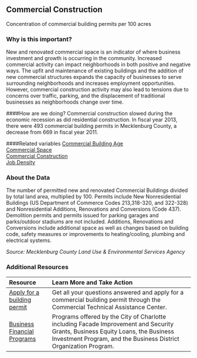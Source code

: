 ## Commercial Construction
Concentration of commercial building permits per 100 acres

### Why is this important?
New and renovated commercial space is an indicator of where business investment and growth is occurring in the community. Increased commercial activity can impact neighborhoods in both positive and negative ways. The upfit and maintenance of existing buildings and the addition of new commercial structures expands the capacity of businesses to serve surrounding neighborhoods and increases employment opportunities. However, commercial construction activity may also lead to tensions due to concerns over traffic, parking, and the displacement of traditional businesses as neighborhoods change over time. 

####How are we doing?
Commercial construction slowed during the economic recession as did residential construction. In fiscal year 2013, there were 493 commercial building permits in Mecklenburg County, a decrease from 669 in fiscal year 2011. 

####Related variables
<a href="javascript:void(0)" onclick="model.metricId = 'm42'">Commercial Building Age</a>  
<a href="javascript:void(0)" onclick="model.metricId = 'm41'">Commercial Space</a>  
<a href="javascript:void(0)" onclick="model.metricId = 'm19'">Commercial Construction</a>  
<a href="javascript:void(0)" onclick="model.metricId = 'm75'">Job Density</a>  

### About the Data
The number of permitted new and renovated Commercial Buildings divided by total land area, multiplied by 100. Permits include New Nonresidential Buildings (US Department of Commerce Codes 213,318-320, and 322-328) and Nonresidential Additions, Renovations and Conversions (Code 437). Demolition permits and permits issued for parking garages and parks/outdoor stadiums are not included. Additions, Renovations and Conversions include additional space as well as changes based on building code, safety measures or improvements to heating/cooling, plumbing and electrical systems.

_Source: Mecklenburg County Land Use & Environmental Services Agency_

### Additional Resources
| Resource | Learn More and Take Action | 
|:--- | :--- |
|[Apply for a building permit](http://charmeck.org/mecklenburg/county/LUESA/CodeEnforcement/PlanReview/CommercialBuilding/Pages/CTAC.aspx) | Get all your questions answered and apply for a commercial building permit through the Commercial Technical Assistance Center.
|[Business Financial Programs](http://charmeck.org/CITY/CHARLOTTE/NBS/ED/FINANCIALPROGRAMS/Pages/default.aspx)|Programs offered by the City of Charlotte including Facade Improvement and Security Grants, Business Equity Loans, the Business Investment Program, and the Business District Organization Program. 
 
